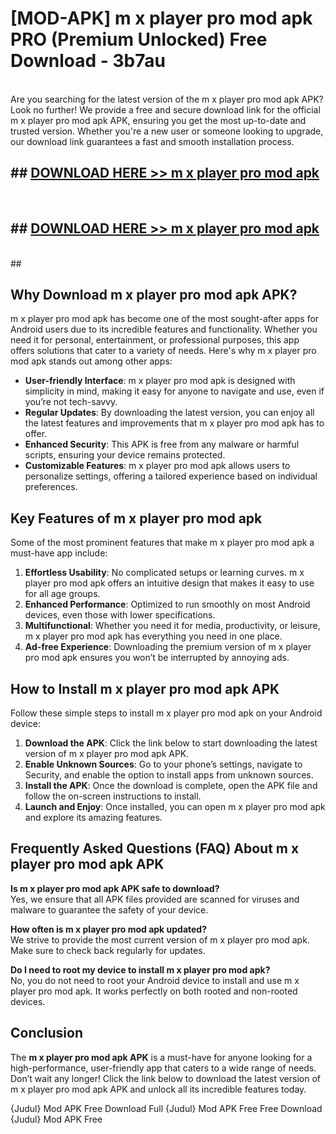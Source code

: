 # [MOD-APK] m x player pro mod apk PRO (Premium Unlocked) Free Download - 3b7au <br>
<br>
Are you searching for the latest version of the m x player pro mod apk APK? Look no further! We provide a free and secure download link for the official m x player pro mod apk APK, ensuring you get the most up-to-date and trusted version. Whether you're a new user or someone looking to upgrade, our download link guarantees a fast and smooth installation process.


## ##  [DOWNLOAD HERE >> m x player pro mod apk](http://freeplayer.one?title=m_x_player_pro_mod_apk&ref=M3)
  <br>

##  ## [DOWNLOAD HERE >> m x player pro mod apk](http://freeplayer.one?title=m_x_player_pro_mod_apk&ref=M3)
  <br>
  ##



## Why Download m x player pro mod apk APK?

m x player pro mod apk has become one of the most sought-after apps for Android users due to its incredible features and functionality. Whether you need it for personal, entertainment, or professional purposes, this app offers solutions that cater to a variety of needs. Here's why m x player pro mod apk stands out among other apps:

- **User-friendly Interface**: m x player pro mod apk is designed with simplicity in mind, making it easy for anyone to navigate and use, even if you’re not tech-savvy.
- **Regular Updates**: By downloading the latest version, you can enjoy all the latest features and improvements that m x player pro mod apk has to offer.
- **Enhanced Security**: This APK is free from any malware or harmful scripts, ensuring your device remains protected.
- **Customizable Features**: m x player pro mod apk allows users to personalize settings, offering a tailored experience based on individual preferences.

## Key Features of m x player pro mod apk

Some of the most prominent features that make m x player pro mod apk a must-have app include:

1. **Effortless Usability**: No complicated setups or learning curves. m x player pro mod apk offers an intuitive design that makes it easy to use for all age groups.
2. **Enhanced Performance**: Optimized to run smoothly on most Android devices, even those with lower specifications.
3. **Multifunctional**: Whether you need it for media, productivity, or leisure, m x player pro mod apk has everything you need in one place.
4. **Ad-free Experience**: Downloading the premium version of m x player pro mod apk ensures you won’t be interrupted by annoying ads.

## How to Install m x player pro mod apk APK

Follow these simple steps to install m x player pro mod apk on your Android device:

1. **Download the APK**: Click the link below to start downloading the latest version of m x player pro mod apk APK.
2. **Enable Unknown Sources**: Go to your phone’s settings, navigate to Security, and enable the option to install apps from unknown sources.
3. **Install the APK**: Once the download is complete, open the APK file and follow the on-screen instructions to install.
4. **Launch and Enjoy**: Once installed, you can open m x player pro mod apk and explore its amazing features.

## Frequently Asked Questions (FAQ) About m x player pro mod apk APK

**Is m x player pro mod apk APK safe to download?**  
Yes, we ensure that all APK files provided are scanned for viruses and malware to guarantee the safety of your device.

**How often is m x player pro mod apk updated?**  
We strive to provide the most current version of m x player pro mod apk. Make sure to check back regularly for updates.

**Do I need to root my device to install m x player pro mod apk?**  
No, you do not need to root your Android device to install and use m x player pro mod apk. It works perfectly on both rooted and non-rooted devices.

## Conclusion

The **m x player pro mod apk APK** is a must-have for anyone looking for a high-performance, user-friendly app that caters to a wide range of needs. Don’t wait any longer! Click the link below to download the latest version of m x player pro mod apk APK and unlock all its incredible features today.

{Judul} Mod APK Free
Download Full {Judul} Mod APK Free
Free Download {Judul} Mod APK Free

